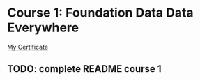 # Course 1: Foundation Data Data Everywhere

[My Certificate](./Google_Data_Analytics_Course-1_Data-Data-Everywhere_certificate.pdf)

## TODO: complete README course 1
